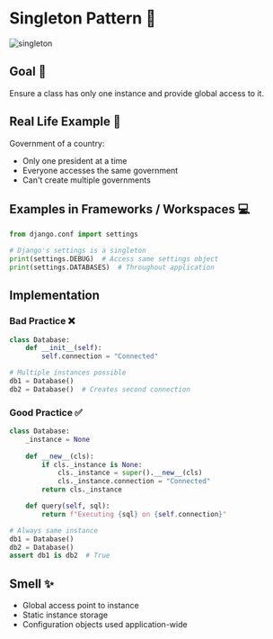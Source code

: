 # Singleton Pattern 📝

![singleton](https://refactoring.guru/images/patterns/content/singleton/singleton.png)

## Goal 🎯
Ensure a class has only one instance and provide global access to it.

## Real Life Example 🏪
Government of a country:
- Only one president at a time
- Everyone accesses the same government
- Can't create multiple governments

## Examples in Frameworks / Workspaces 💻
```python
from django.conf import settings

# Django's settings is a singleton
print(settings.DEBUG)  # Access same settings object
print(settings.DATABASES)  # Throughout application
```

## Implementation
### Bad Practice ❌
```python
class Database:
    def __init__(self):
        self.connection = "Connected"

# Multiple instances possible
db1 = Database()
db2 = Database()  # Creates second connection
```

### Good Practice ✅
```python
class Database:
    _instance = None
    
    def __new__(cls):
        if cls._instance is None:
            cls._instance = super().__new__(cls)
            cls._instance.connection = "Connected"
        return cls._instance

    def query(self, sql):
        return f"Executing {sql} on {self.connection}"

# Always same instance
db1 = Database()
db2 = Database()
assert db1 is db2  # True
```

## Smell ✨
- Global access point to instance
- Static instance storage
- Configuration objects used application-wide